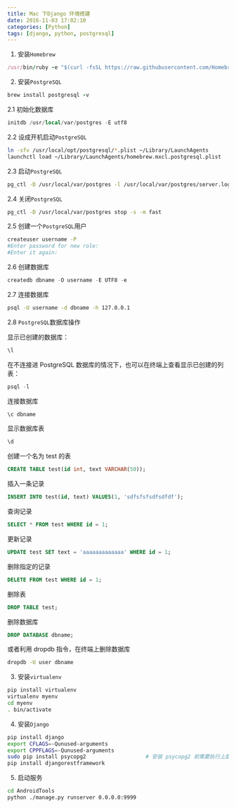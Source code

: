```yaml
---
title: Mac 下Django 环境搭建
date: 2016-11-03 17:02:10
categories: [Python]
tags: [django, python, postgresql]
---
```


1. 安装``Homebrew``
```ruby
/usr/bin/ruby -e "$(curl -fsSL https://raw.githubusercontent.com/Homebrew/install/master/install)"
```
2. 安装``PostgreSQL``
```ruby
brew install postgresql -v
```

  <!--more-->

2.1 初始化数据库
```sql
initdb /usr/local/var/postgres -E utf8
```
2.2 设成开机启动``PostgreSQL``
```bash
ln -sfv /usr/local/opt/postgresql/*.plist ~/Library/LaunchAgents
launchctl load ~/Library/LaunchAgents/homebrew.mxcl.postgresql.plist
```
2.3 启动``PostgreSQL``
```bash
pg_ctl -D /usr/local/var/postgres -l /usr/local/var/postgres/server.log start
```
2.4 关闭``PostgreSQL``
```bash
pg_ctl -D /usr/local/var/postgres stop -s -m fast
```
2.5 创建一个``PostgreSQL``用户
```bash
createuser username -P
#Enter password for new role:
#Enter it again:
```
2.6 创建数据库
```sql
createdb dbname -O username -E UTF8 -e
```
2.7 连接数据库
```bash
psql -U username -d dbname -h 127.0.0.1
```
2.8 ``PostgreSQL``数据库操作

显示已创建的数据库：
```sql
\l  
```
在不连接进 PostgreSQL 数据库的情况下，也可以在终端上查看显示已创建的列表：
```sql
psql -l
```
连接数据库
```sql
\c dbname
```
显示数据库表
```sql
\d  
```
创建一个名为 test 的表
```sql
CREATE TABLE test(id int, text VARCHAR(50));
```
插入一条记录
```sql
INSERT INTO test(id, text) VALUES(1, 'sdfsfsfsdfsdfdf');
```
查询记录
```sql
SELECT * FROM test WHERE id = 1;
```
更新记录
```sql
UPDATE test SET text = 'aaaaaaaaaaaaa' WHERE id = 1;
```
删除指定的记录
```sql
DELETE FROM test WHERE id = 1;
```
删除表
```sql
DROP TABLE test;
```
删除数据库
```sql
DROP DATABASE dbname;
```
或者利用 dropdb 指令，在终端上删除数据库
```bash
dropdb -U user dbname
```

3. 安装``virtualenv``
```bash
pip install virtualenv
virtualenv myenv
cd myenv
. bin/activate
```

4. 安装``Django``
```bash
pip install django
export CFLAGS=-Qunused-arguments
export CPPFLAGS=-Qunused-arguments
sudo pip install psycopg2                   # 安装 psycopg2 前需要执行上面两条 export 命令
pip install djangorestframework
```

5. 启动服务
```bash
cd AndroidTools
python ./manage.py runserver 0.0.0.0:9999
```
